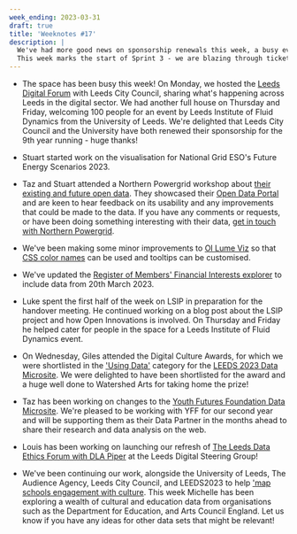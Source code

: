 ```yaml
---
week_ending: 2023-03-31
draft: true
title: 'Weeknotes #17'
description: |
  We've had more good news on sponsorship renewals this week, a busy events space and wrapping up our LSIP project.
  This week marks the start of Sprint 3 - we are blazing through tickets and continually refining our process.
---
```


* The space has been busy this week! On Monday, we hosted the [Leeds Digital Forum](https://twitter.com/eveyroo/status/1640343750982393859?s=20) with Leeds City Council, sharing what's happening across Leeds in the digital sector. We had another full house on Thursday and Friday, welcoming 100 people for an event by Leeds Institute of Fluid Dynamics from the University of Leeds. We're delighted that Leeds City Council and the University have both renewed their sponsorship for the 9th year running - huge thanks! 

* Stuart started work on the visualisation for National Grid ESO's Future Energy Scenarios 2023.

* Taz and Stuart attended a Northern Powergrid workshop about [their existing and future open data](https://www.northernpowergrid.com/network-data). They showcased their [Open Data Portal](https://northernpowergrid.opendatasoft.com/pages/home/) and are keen to hear feedback on its usability and any improvements that could be made to the data. If you have any comments or requests, or have been doing something interesting with their data, [get in touch with Northern Powergrid](https://northernpowergrid.opendatasoft.com/pages/contactform/). 

* We've been making some minor improvements to [OI Lume Viz](https://open-innovations.github.io/oi-lume-charts/samples/) so that [CSS color names](https://www.tutorialrepublic.com/css-reference/css-color-names.php) can be used and tooltips can be customised.

* We've updated the [Register of Members' Financial Interests explorer](https://open-innovations.org/projects/RMFI/) to include data from 20th March 2023.

* Luke spent the first half of the week on LSIP in preparation for the handover meeting. He continued working on a blog post about the LSIP project and how Open Innovations is involved. On Thursday and Friday he helped cater for people in the space for a Leeds Institute of Fluid Dynamics event. 

* On Wednesday, Giles attended the Digital Culture Awards, for which we were shortlisted in the ['Using Data'](https://digitalculturenetwork.org.uk/awards/2023-using-data/) category for the [LEEDS 2023 Data Microsite](https://data.leeds2023.co.uk/). We were delighted to have been shortlisted for the award and a huge well done to Watershed Arts for taking home the prize! 

* Taz has been working on changes to the [Youth Futures Foundation Data Microsite](https://data.youthfuturesfoundation.org/). We're pleased to be working with YFF for our second year and will be supporting them as their Data Partner in the months ahead to share their research and data analysis on the web. 

* Louis has been working on launching our refresh of [The Leeds Data Ethics Forum with DLA Piper](https://www.eventbrite.co.uk/e/leeds-data-ethics-forum-hosted-by-open-innovations-and-dla-piper-tickets-596697938597) at the Leeds Digital Steering Group!

* We've been continuing our work, alongside the University of Leeds, The Audience Agency, Leeds City Council, and LEEDS2023 to help ['map schools engagement with culture](https://open-innovations.github.io/leeds-schools-cultural-engagement/). This week Michelle has been exploring a wealth of cultural and education data from organisations such as the Department for Education, and Arts Council England. Let us know if you have any ideas for other data sets that might be relevant!
